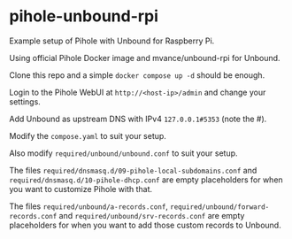 # pihole-unbound-rpi

Example setup of Pihole with Unbound for Raspberry Pi.

Using official Pihole Docker image and mvance/unbound-rpi for Unbound.

Clone this repo and a simple `docker compose up -d` should be enough.

Login to the Pihole WebUI at `http://<host-ip>/admin` and change your settings.

Add Unbound as upstream DNS with IPv4 `127.0.0.1#5353` (note the #).

Modify the `compose.yaml` to suit your setup.

Also modify `required/unbound/unbound.conf` to suit your setup.

The files `required/dnsmasq.d/09-pihole-local-subdomains.conf` and `required/dnsmasq.d/10-pihole-dhcp.conf`
are empty placeholders for when you want to customize Pihole with that.

The files `required/unbound/a-records.conf`, `required/unbound/forward-records.conf`
and `required/unbound/srv-records.conf` are empty placeholders for when you want to add those custom records to Unbound.
